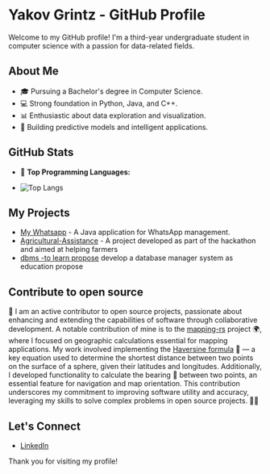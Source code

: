 # Yakov Grintz - GitHub Profile

Welcome to my GitHub profile! I'm a third-year undergraduate student in computer science with a passion for data-related fields.

## About Me
- 🎓 Pursuing a Bachelor's degree in Computer Science.
- 💻 Strong foundation in Python, Java, and C++.
- 📊 Enthusiastic about data exploration and visualization.
- 🤖 Building predictive models and intelligent applications.

## GitHub Stats

- 🌟 **Top Programming Languages:**

- 
  ![Top Langs](https://github-readme-stats.vercel.app/api/top-langs/?username=yakovgrintz&layout=compact&count_private=true)

## My Projects
- [My Whatsapp](https://github.com/yakovgrintz/MyWhatsApp) - A Java application for WhatsApp management.
- [Agricultural-Assistance](https://github.com/omershiran/Agricultural-Assistance) - A project developed as part of the hackathon and aimed at helping farmers
- [dbms -to learn propose](https://github.com/yakovgrintz/toyDB_01) develop a database manager system as education propose


## Contribute to open source
🌟 I am an active contributor to open source projects, passionate about enhancing and extending the capabilities of software through collaborative development. A notable contribution of mine is to the [mapping-rs](https://github.com/EmilyMatt/mapping-rs) project 🌍, where I focused on geographic calculations essential for mapping applications. My work involved implementing the [Haversine formula](https://en.wikipedia.org/wiki/Haversine_formula) 📐 — a key equation used to determine the shortest distance between two points on the surface of a sphere, given their latitudes and longitudes. Additionally, I developed functionality to calculate the bearing 🧭 between two points, an essential feature for navigation and map orientation. This contribution underscores my commitment to improving software utility and accuracy, leveraging my skills to solve complex problems in open source projects. 💪🚀


## Let's Connect
- [LinkedIn](https://www.linkedin.com/in/yakov-grintz/)

Thank you for visiting my profile!

